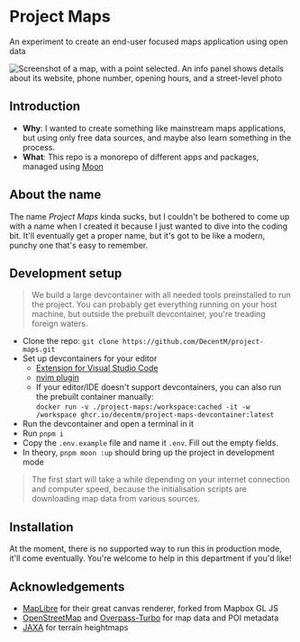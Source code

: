 # Project Maps

An experiment to create an end-user focused maps application using open data

![Screenshot of a map, with a point selected. An info panel shows details about
its website, phone number, opening hours, and a street-level photo](/.github/readme/screenshot.png?raw=true)

## Introduction

- **Why**: I wanted to create something like mainstream maps applications, but
  using only free data sources, and maybe also learn something in the process.
- **What**: This repo is a monorepo of different apps and packages, managed
  using [Moon](https://moonrepo.dev/)

## About the name

The name *Project Maps* kinda sucks, but I couldn't be bothered to come up with
a name when I created it because I just wanted to dive into the coding bit.
It'll eventually get a proper name, but it's got to be like a modern, punchy one
that's easy to remember.

## Development setup

> We build a large devcontainer with all needed tools preinstalled to run the
> project. You can probably get everything running on your host machine, but
> outside the prebuilt devcontainer, you're treading foreign waters.

- Clone the repo: `git clone https://github.com/DecentM/project-maps.git`
- Set up devcontainers for your editor
  - [Extension for Visual Studio Code](https://marketplace.visualstudio.com/items?itemName=ms-vscode-remote.remote-containers)
  - [nvim plugin](https://github.com/esensar/nvim-dev-container)
  - If your editor/IDE doesn't support devcontainers, you can also run the
    prebuilt container manually:  
    `docker run -v ./project-maps:/workspace:cached -it -w /workspace
    ghcr.io/decentm/project-maps-devcontainer:latest`
- Run the devcontainer and open a terminal in it
- Run `pnpm i`
- Copy the `.env.example` file and name it `.env`. Fill out the empty fields.
- In theory, `pnpm moon :up` should bring up the project in development mode

> The first start will take a while depending on your internet connection and
> computer speed, because the initialisation scripts are downloading map data
> from various sources.

## Installation

At the moment, there is no supported way to run this in production mode, it'll
come eventually. You're welcome to help in this department if you'd like!

## Acknowledgements

- [MapLibre](https://maplibre.org/) for their great canvas renderer, forked from
  Mapbox GL JS
- [OpenStreetMap](https://www.openstreetmap.org/) and
  [Overpass-Turbo](https://overpass-turbo.eu/) for map data and POI metadata
- [JAXA](https://earth.jaxa.jp/en/) for terrain heightmaps
